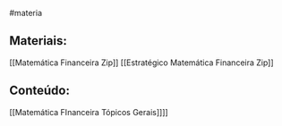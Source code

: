 #materia

## Materiais:
[[Matemática Financeira Zip]]
[[Estratégico Matemática Financeira Zip]]


## Conteúdo:
[[Matemática FInanceira Tópicos Gerais]]]]